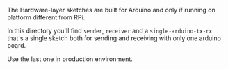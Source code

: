 The Hardware-layer sketches are built for Arduino and only if running on platform different from RPi.

In this directory you'll find <code>sender</code>, <code>receiver</code> and a <code>single-arduino-tx-rx</code> that's a single sketch both for sending and receiving with only one arduino board.

Use the last one in production environment.